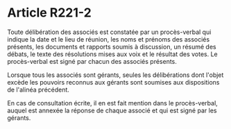 # Article R221-2

Toute délibération des associés est constatée par un procès-verbal qui indique la date et le lieu de réunion, les noms et prénoms des associés présents, les documents et rapports soumis à discussion, un résumé des débats, le texte des résolutions mises aux voix et le résultat des votes. Le procès-verbal est signé par chacun des associés présents.

Lorsque tous les associés sont gérants, seules les délibérations dont l'objet excède les pouvoirs reconnus aux gérants sont soumises aux dispositions de l'alinéa précédent.

En cas de consultation écrite, il en est fait mention dans le procès-verbal, auquel est annexée la réponse de chaque associé et qui est signé par les gérants.
